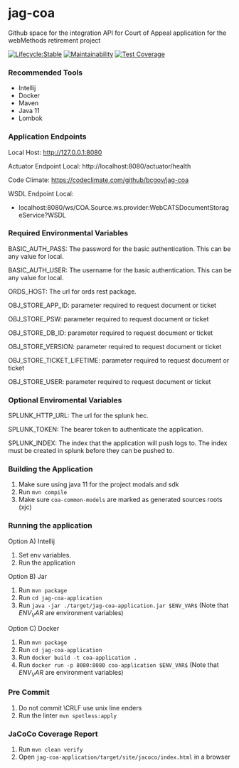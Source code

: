 # jag-coa
Github space for the integration API for Court of Appeal application for the webMethods retirement project

[![Lifecycle:Stable](https://img.shields.io/badge/Lifecycle-Stable-97ca00)](https://github.com/bcgov/jag-coa)
[![Maintainability](https://api.codeclimate.com/v1/badges/a492f352f279a2d1621e/maintainability)](https://codeclimate.com/github/bcgov/jag-coa/maintainability)
[![Test Coverage](https://api.codeclimate.com/v1/badges/a492f352f279a2d1621e/test_coverage)](https://codeclimate.com/github/bcgov/jag-coa/test_coverage)

### Recommended Tools
* Intellij
* Docker
* Maven
* Java 11
* Lombok

### Application Endpoints

Local Host: http://127.0.0.1:8080

Actuator Endpoint Local: http://localhost:8080/actuator/health

Code Climate: https://codeclimate.com/github/bcgov/jag-coa

WSDL Endpoint Local:
* localhost:8080/ws/COA.Source.ws.provider:WebCATSDocumentStorageService?WSDL

### Required Environmental Variables

BASIC_AUTH_PASS: The password for the basic authentication. This can be any value for local.

BASIC_AUTH_USER: The username for the basic authentication. This can be any value for local.

ORDS_HOST: The url for ords rest package.

OBJ_STORE_APP_ID: parameter required to request document or ticket

OBJ_STORE_PSW: parameter required to request document or ticket

OBJ_STORE_DB_ID: parameter required to request document or ticket

OBJ_STORE_VERSION: parameter required to request document or ticket

OBJ_STORE_TICKET_LIFETIME: parameter required to request document or ticket

OBJ_STORE_USER: parameter required to request document or ticket

### Optional Enviromental Variables
SPLUNK_HTTP_URL: The url for the splunk hec.

SPLUNK_TOKEN: The bearer token to authenticate the application.

SPLUNK_INDEX: The index that the application will push logs to. The index must be created in splunk
before they can be pushed to.

### Building the Application
1) Make sure using java 11 for the project modals and sdk
2) Run ```mvn compile```
3) Make sure ```coa-common-models``` are marked as generated sources roots (xjc)

### Running the application
Option A) Intellij
1) Set env variables.
2) Run the application

Option B) Jar
1) Run ```mvn package```
2) Run ```cd jag-coa-application```
3) Run ```java -jar ./target/jag-coa-application.jar $ENV_VAR$```  (Note that $ENV_VAR$ are environment variables)

Option C) Docker
1) Run ```mvn package```
2) Run ```cd jag-coa-application```
3) Run ```docker build -t coa-application .```
4) Run ```docker run -p 8080:8080 coa-application $ENV_VAR$```  (Note that $ENV_VAR$ are environment variables)

### Pre Commit
1) Do not commit \CRLF use unix line enders
2) Run the linter ```mvn spotless:apply```

### JaCoCo Coverage Report
1) Run ```mvn clean verify```
2) Open ```jag-coa-application/target/site/jacoco/index.html``` in a browser

